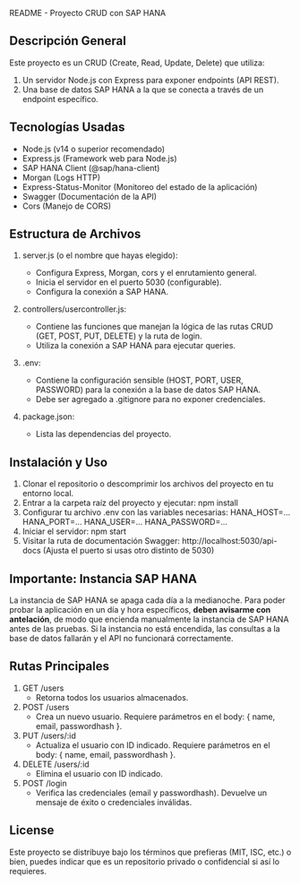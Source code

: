 README - Proyecto CRUD con SAP HANA

Descripción General
-------------------
Este proyecto es un CRUD (Create, Read, Update, Delete) que utiliza:
1. Un servidor Node.js con Express para exponer endpoints (API REST).
2. Una base de datos SAP HANA a la que se conecta a través de un endpoint específico.

Tecnologías Usadas
------------------
- Node.js (v14 o superior recomendado)
- Express.js (Framework web para Node.js)
- SAP HANA Client (@sap/hana-client)
- Morgan (Logs HTTP)
- Express-Status-Monitor (Monitoreo del estado de la aplicación)
- Swagger (Documentación de la API)
- Cors (Manejo de CORS)

Estructura de Archivos
----------------------
1. server.js (o el nombre que hayas elegido): 
   - Configura Express, Morgan, cors y el enrutamiento general.
   - Inicia el servidor en el puerto 5030 (configurable).
   - Configura la conexión a SAP HANA.

2. controllers/usercontroller.js:
   - Contiene las funciones que manejan la lógica de las rutas CRUD (GET, POST, PUT, DELETE) y la ruta de login.
   - Utiliza la conexión a SAP HANA para ejecutar queries.

3. .env:
   - Contiene la configuración sensible (HOST, PORT, USER, PASSWORD) para la conexión a la base de datos SAP HANA.
   - Debe ser agregado a .gitignore para no exponer credenciales.

4. package.json:
   - Lista las dependencias del proyecto.

Instalación y Uso
-----------------
1. Clonar el repositorio o descomprimir los archivos del proyecto en tu entorno local.
2. Entrar a la carpeta raíz del proyecto y ejecutar:
   npm install
3. Configurar tu archivo .env con las variables necesarias:
   HANA_HOST=...
   HANA_PORT=...
   HANA_USER=...
   HANA_PASSWORD=...
4. Iniciar el servidor:
   npm start
5. Visitar la ruta de documentación Swagger:
   http://localhost:5030/api-docs
   (Ajusta el puerto si usas otro distinto de 5030)

Importante: Instancia SAP HANA
------------------------------
La instancia de SAP HANA se apaga cada día a la medianoche. Para poder probar la aplicación en un día y hora específicos, **deben avisarme con antelación**, de modo que encienda manualmente la instancia de SAP HANA antes de las pruebas. Si la instancia no está encendida, las consultas a la base de datos fallarán y el API no funcionará correctamente.

Rutas Principales
-----------------
1. GET /users
   - Retorna todos los usuarios almacenados.
2. POST /users
   - Crea un nuevo usuario. Requiere parámetros en el body: { name, email, passwordhash }.
3. PUT /users/:id
   - Actualiza el usuario con ID indicado. Requiere parámetros en el body: { name, email, passwordhash }.
4. DELETE /users/:id
   - Elimina el usuario con ID indicado.
5. POST /login
   - Verifica las credenciales (email y passwordhash). Devuelve un mensaje de éxito o credenciales inválidas.

License
-------
Este proyecto se distribuye bajo los términos que prefieras (MIT, ISC, etc.) o bien, puedes indicar que es un repositorio privado o confidencial si así lo requieres.
